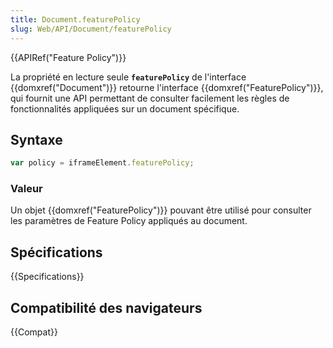 ```yaml
---
title: Document.featurePolicy
slug: Web/API/Document/featurePolicy
---
```


{{APIRef("Feature Policy")}}

La propriété en lecture seule **`featurePolicy`** de l'interface {{domxref("Document")}} retourne l'interface {{domxref("FeaturePolicy")}}, qui fournit une API permettant de consulter facilement les règles de fonctionnalités appliquées sur un document spécifique.

## Syntaxe

```js
var policy = iframeElement.featurePolicy;
```

### Valeur

Un objet {{domxref("FeaturePolicy")}} pouvant être utilisé pour consulter les paramètres de Feature Policy appliqués au document.

## Spécifications

{{Specifications}}

## Compatibilité des navigateurs

{{Compat}}
